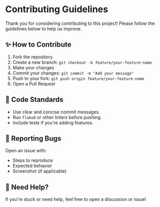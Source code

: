 # Contributing Guidelines

Thank you for considering contributing to this project! Please follow the guidelines below to help us improve.

## ✨ How to Contribute

1. Fork the repository
2. Create a new branch: `git checkout -b feature/your-feature-name`
3. Make your changes
4. Commit your changes: `git commit -m "Add your message"`
5. Push to your fork: `git push origin feature/your-feature-name`
6. Open a Pull Request

## 🧪 Code Standards

- Use clear and concise commit messages.
- Run `flake8` or other linters before pushing.
- Include tests if you're adding features.

## 🐛 Reporting Bugs

Open an issue with:
- Steps to reproduce
- Expected behavior
- Screenshot (if applicable)

## 💬 Need Help?

If you're stuck or need help, feel free to open a discussion or issue!
